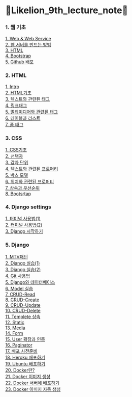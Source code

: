 # 🦁Likelion_9th_lecture_note🦁<br>

### 1. 웹 기초<br>
[1. Web & Web Service](https://github.com/KodaHye/Likelion_9th_LectureNote/blob/main/1.%20%EC%9B%B9%EA%B8%B0%EC%B4%88/1.%20Web%20%26%20Web%20Service.md)<br>
[2. 웹 서버를 만드는 방법](https://github.com/KodaHye/Likelion_9th_LectureNote/blob/main/1.%20%EC%9B%B9%EA%B8%B0%EC%B4%88/2.%20%E1%84%8B%E1%85%B0%E1%86%B8%20%E1%84%89%E1%85%A5%E1%84%87%E1%85%A5%E1%84%85%E1%85%B3%E1%86%AF%20%E1%84%86%E1%85%A1%E1%86%AB%E1%84%83%E1%85%B3%E1%84%82%E1%85%B3%E1%86%AB%20%E1%84%87%E1%85%A1%E1%86%BC%E1%84%87%E1%85%A5%E1%86%B8.md)<br>
[3. HTML](https://github.com/KodaHye/Likelion_9th_LectureNote/blob/main/1.%20%EC%9B%B9%EA%B8%B0%EC%B4%88/3.%20HTML.md)<br>
[4. Bootstrap](https://github.com/KodaHye/Likelion_9th_LectureNote/blob/main/1.%20%EC%9B%B9%EA%B8%B0%EC%B4%88/4.%20Bootstrap.md)<br>
[5. Github 배포](https://github.com/KodaHye/Likelion_9th_LectureNote/blob/main/1.%20%EC%9B%B9%EA%B8%B0%EC%B4%88/5.%20Github%20%E1%84%87%E1%85%A2%E1%84%91%E1%85%A9.md)<br>

### 2. HTML<br>
[1. Intro](https://github.com/KodaHye/Likelion_9th_LectureNote/blob/main/2.%20HTML/1.%20Intro.md)<br>
[2. HTML기초](https://github.com/KodaHye/Likelion_9th_LectureNote/blob/main/2.%20HTML/2.%20HTML%E1%84%80%E1%85%B5%E1%84%8E%E1%85%A9.md)<br>
[3. 텍스트와 관련된 태그](https://github.com/KodaHye/Likelion_9th_LectureNote/blob/main/2.%20HTML/3.%20%E1%84%90%E1%85%A6%E1%86%A8%E1%84%89%E1%85%B3%E1%84%90%E1%85%B3%E1%84%8B%E1%85%AA%20%E1%84%80%E1%85%AA%E1%86%AB%E1%84%85%E1%85%A7%E1%86%AB%E1%84%83%E1%85%AC%E1%86%AB%20%E1%84%90%E1%85%A2%E1%84%80%E1%85%B3.md)<br>
[4. 링크태그](https://github.com/KodaHye/Likelion_9th_LectureNote/blob/main/2.%20HTML/4.%20%E1%84%85%E1%85%B5%E1%86%BC%E1%84%8F%E1%85%B3%E1%84%90%E1%85%A2%E1%84%80%E1%85%B3.md)<br>
[5. 멀티미디어와 관련된 태그](https://github.com/KodaHye/Likelion_9th_LectureNote/blob/main/2.%20HTML/5.%20%E1%84%86%E1%85%A5%E1%86%AF%E1%84%90%E1%85%B5%E1%84%86%E1%85%B5%E1%84%90%E1%85%B5%E1%84%8B%E1%85%A5%E1%84%8B%E1%85%AA%20%E1%84%80%E1%85%AA%E1%86%AB%E1%84%85%E1%85%A7%E1%86%AB%E1%84%83%E1%85%AC%E1%86%AB%20%E1%84%90%E1%85%A2%E1%84%80%E1%85%B3.md)<br>
[6. 테이블과 리스트](https://github.com/KodaHye/Likelion_9th_LectureNote/blob/main/2.%20HTML/6.%20%E1%84%90%E1%85%A6%E1%84%8B%E1%85%B5%E1%84%87%E1%85%B3%E1%86%AF%E1%84%80%E1%85%AA%20%E1%84%85%E1%85%B5%E1%84%89%E1%85%B3%E1%84%90%E1%85%B3.md)<br>
[7. 폼 태그](https://github.com/KodaHye/Likelion_9th_LectureNote/blob/main/2.%20HTML/7.%20%E1%84%91%E1%85%A9%E1%86%B7%E1%84%90%E1%85%A2%E1%84%80%E1%85%B3.md)<br>

### 3. CSS<br>
[1. CSS기초](https://github.com/KodaHye/Likelion_9th_LectureNote/blob/main/3.%20CSS/1.%20CSS%E1%84%80%E1%85%B5%E1%84%8E%E1%85%A9.md)<br>
[2. 선택자](https://github.com/KodaHye/Likelion_9th_LectureNote/blob/main/3.%20CSS/2.%20%E1%84%89%E1%85%A5%E1%86%AB%E1%84%90%E1%85%A2%E1%86%A8%E1%84%8C%E1%85%A1.md)<br>
[3. 값과 단위](https://github.com/KodaHye/Likelion_9th_LectureNote/blob/main/3.%20CSS/3.%20%E1%84%80%E1%85%A1%E1%86%B9%E1%84%80%E1%85%AA%20%E1%84%83%E1%85%A1%E1%86%AB%E1%84%8B%E1%85%B1.md)<br>
[4. 텍스트와 관련된 프로퍼티](https://github.com/KodaHye/Likelion_9th_LectureNote/blob/main/3.%20CSS/4.%20%E1%84%90%E1%85%A6%E1%86%A8%E1%84%89%E1%85%B3%E1%84%90%E1%85%B3%E1%84%8B%E1%85%AA%20%E1%84%80%E1%85%AA%E1%86%AB%E1%84%85%E1%85%A7%E1%86%AB%E1%84%83%E1%85%AC%E1%86%AB%20%E1%84%91%E1%85%B3%E1%84%85%E1%85%A9%E1%84%91%E1%85%A5%E1%84%90%E1%85%B5.md)<br>
[5. 박스 모델](https://github.com/KodaHye/Likelion_9th_LectureNote/blob/main/3.%20CSS/5.%20%E1%84%87%E1%85%A1%E1%86%A8%E1%84%89%E1%85%B3%E1%84%86%E1%85%A9%E1%84%83%E1%85%A6%E1%86%AF.md)<br>
[6. 위치와 관련된 프로퍼티](https://github.com/KodaHye/Likelion_9th_LectureNote/blob/main/3.%20CSS/6.%20%E1%84%8B%E1%85%B1%E1%84%8E%E1%85%B5%E1%84%8B%E1%85%AA%20%E1%84%80%E1%85%AA%E1%86%AB%E1%84%85%E1%85%A7%E1%86%AB%E1%84%83%E1%85%AC%E1%86%AB%20%E1%84%91%E1%85%B3%E1%84%85%E1%85%A9%E1%84%91%E1%85%A5%E1%84%90%E1%85%B5.md)<br>
[7. 상속과 우선순위](https://github.com/KodaHye/Likelion_9th_LectureNote/blob/main/3.%20CSS/7.%20%E1%84%89%E1%85%A1%E1%86%BC%E1%84%89%E1%85%A9%E1%86%A8%E1%84%80%E1%85%AA%20%E1%84%8B%E1%85%AE%E1%84%89%E1%85%A5%E1%86%AB%E1%84%89%E1%85%AE%E1%86%AB%E1%84%8B%E1%85%B1.md)<br>
[8. Bootsrtap](https://github.com/KodaHye/Likelion_9th_LectureNote/blob/main/3.%20CSS/8.%20Bootstrap.md)<br>

### 4. Django settings<br>
[1. 터미널 사용법(1)](https://github.com/KodaHye/Likelion_9th_LectureNote/blob/main/4.%20Django%20settings/1.%20%ED%84%B0%EB%AF%B8%EB%84%90%EC%82%AC%EC%9A%A9%EB%B2%95(1).md)<br>
[2. 터미널 사용법(2)](https://github.com/KodaHye/Likelion_9th_LectureNote/blob/main/4.%20Django%20settings/2.%20%ED%84%B0%EB%AF%B8%EB%84%90%EC%82%AC%EC%9A%A9%EB%B2%95(2).md)<br>
[3. Django 시작하기](https://github.com/KodaHye/Likelion_9th_LectureNote/blob/main/4.%20Django%20settings/3.%20Django%EC%8B%9C%EC%9E%91%ED%95%98%EA%B8%B0.md)

### 5. Django<br>
[1. MTV패턴](https://github.com/KodaHye/Likelion_9th_LectureNote/blob/main/5.%20Django/1.%20MTV%ED%8C%A8%ED%84%B4.md)<br>
[2. Django 실습(1)](https://github.com/KodaHye/Likelion_9th_LectureNote/blob/main/5.%20Django/2.%20Django%20%EC%8B%A4%EC%8A%B5(1).md)<br>
[3. Django 실습(2)](https://github.com/KodaHye/Likelion_9th_LectureNote/blob/main/5.%20Django/3.%20Django%20%EC%8B%A4%EC%8A%B5(2).md)<br>
[4. Git 사용법](https://github.com/KodaHye/Likelion_9th_LectureNote/blob/main/5.%20Django/4.%20Git%20%EC%82%AC%EC%9A%A9%EB%B2%95.md)<br>
[5. Django와 데이터베이스](https://github.com/KodaHye/Likelion_9th_LectureNote/blob/main/5.%20Django/5.%20Django%EC%99%80%20%EB%8D%B0%EC%9D%B4%ED%84%B0%EB%B2%A0%EC%9D%B4%EC%8A%A4.md)<br>
[6. Model 실습](https://github.com/KodaHye/Likelion_9th_LectureNote/blob/main/5.%20Django/6.%20Model%20%EC%8B%A4%EC%8A%B5.md)<br>
[7. CRUD-Read](https://github.com/KodaHye/Likelion_9th_LectureNote/blob/main/5.%20Django/7.%20CRUD-Read.md)<br>
[8. CRUD-Create](https://github.com/KodaHye/Likelion_9th_LectureNote/blob/main/5.%20Django/8.%20CRUD-Create.md)<br>
[9. CRUD-Update](https://github.com/KodaHye/Likelion_9th_LectureNote/blob/main/5.%20Django/9.%20CRUD-Update.md)<br>
[10. CRUD-Delete](https://github.com/KodaHye/Likelion_9th_LectureNote/blob/main/5.%20Django/10.%20CRUD-Delete.md)<br>
[11. Templete 상속](https://github.com/KodaHye/Likelion_9th_LectureNote/blob/main/5.%20Django/11.%20Templete%20%EC%83%81%EC%86%8D.md)<br>
[12. Static](https://github.com/KodaHye/Likelion_9th_LectureNote/blob/main/5.%20Django/12.%20Static.md)<br>
[13. Media](https://github.com/KodaHye/Likelion_9th_LectureNote/blob/main/5.%20Django/13.%20Media.md)<br>
[14. Form](https://github.com/KodaHye/Likelion_9th_LectureNote/blob/main/5.%20Django/14.%20Form.md)<br>
[15. User 확장과 인증](https://github.com/KodaHye/Likelion_9th_LectureNote/blob/main/5.%20Django/15.%20User%20%ED%99%95%EC%9E%A5%EA%B3%BC%20%EC%9D%B8%EC%A6%9D.md)<br>
[16. Paginator](https://github.com/KodaHye/Likelion_9th_LectureNote/blob/main/5.%20Django/16.%20Paginator.md)<br>
[17. 배포 사전준비](https://github.com/KodaHye/Likelion_9th_LectureNote/blob/main/5.%20Django/17.%20%EB%B0%B0%ED%8F%AC%20%EC%82%AC%EC%A0%84%EC%A4%80%EB%B9%84.md)<br>
[18. Heroku 배포하기](https://github.com/KodaHye/Likelion_9th_LectureNote/blob/main/5.%20Django/18.%20Heroku%20%EB%B0%B0%ED%8F%AC%ED%95%98%EA%B8%B0.md)<br>
[19. Ubuntu 배포하기](https://github.com/KodaHye/Likelion_9th_LectureNote/blob/main/5.%20Django/19.%20Ubuntu%20%EB%B0%B0%ED%8F%AC%ED%95%98%EA%B8%B0.md)<br>
[20. Docker란?](https://github.com/KodaHye/Likelion_9th_LectureNote/blob/main/5.%20Django/20.%20Docker%EB%9E%80.md)<br>
[21. Docker 이미지 생성](https://github.com/KodaHye/Likelion_9th_LectureNote/blob/main/5.%20Django/21.%20Docker%20%EC%9D%B4%EB%AF%B8%EC%A7%80%20%EC%83%9D%EC%84%B1.md)<br>
[22. Docker 서버에 배포하기](https://github.com/KodaHye/Likelion_9th_LectureNote/blob/main/5.%20Django/22.%20Docker%20%EC%84%9C%EB%B2%84%EC%97%90%20%EB%B0%B0%ED%8F%AC%ED%95%98%EA%B8%B0.md)<br>
[23. Docker 이미지 자동 생성](https://github.com/KodaHye/Likelion_9th_LectureNote/blob/main/5.%20Django/23.%20Docker%20%EC%9D%B4%EB%AF%B8%EC%A7%80%20%EC%9E%90%EB%8F%99%20%EC%83%9D%EC%84%B1.md)<br>